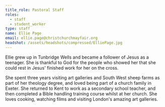 ```yaml
---
title_role: Pastoral Staff
roles:
  - staff
  - student_worker
type: staff
name: Ellie Page
email: ellie.page@christchurchmayfair.org
headshot: /assets/headshots/compressed/ElliePage.jpg
---
```

Ellie grew up in Tunbridge Wells and became a follower of Jesus as a teenager. She is thankful to God for the people who showed her that she could rest in Jesus' finished work for her on the cross.

She spent three years visiting art galleries and South West sheep farms as part of her theology degree, and loved being part of a church family in Exeter. She returned to Kent to work as a secondary school teacher, and then completed a Bible handling training course whilst at her church. She loves cooking, watching films and visiting London's amazing art galleries.
